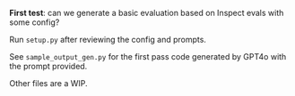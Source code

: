 **First test**: can we generate a basic evaluation based on Inspect evals with some config? 

Run ```setup.py``` after reviewing the config and prompts. 

See ```sample_output_gen.py``` for the first pass code generated by GPT4o with the prompt provided. 


Other files are a WIP. 
